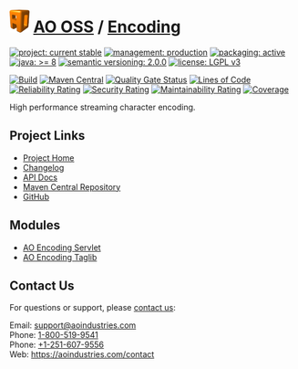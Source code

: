 # [<img src="ao-logo.png" alt="AO Logo" width="35" height="40">](https://github.com/ao-apps) [AO OSS](https://github.com/ao-apps/ao-oss) / [Encoding](https://github.com/ao-apps/ao-encoding)

[![project: current stable](https://oss.aoapps.com/ao-badges/project-current-stable.svg)](https://aoindustries.com/life-cycle#project-current-stable)
[![management: production](https://oss.aoapps.com/ao-badges/management-production.svg)](https://aoindustries.com/life-cycle#management-production)
[![packaging: active](https://oss.aoapps.com/ao-badges/packaging-active.svg)](https://aoindustries.com/life-cycle#packaging-active)  
[![java: &gt;= 8](https://oss.aoapps.com/ao-badges/java-8.svg)](https://docs.oracle.com/javase/8/)
[![semantic versioning: 2.0.0](https://oss.aoapps.com/ao-badges/semver-2.0.0.svg)](https://semver.org/spec/v2.0.0.html)
[![license: LGPL v3](https://oss.aoapps.com/ao-badges/license-lgpl-3.0.svg)](https://www.gnu.org/licenses/lgpl-3.0)

[![Build](https://github.com/ao-apps/ao-encoding/workflows/Build/badge.svg?branch=master)](https://github.com/ao-apps/ao-encoding/actions?query=workflow%3ABuild)
[![Maven Central](https://maven-badges.herokuapp.com/maven-central/com.aoapps/ao-encoding/badge.svg)](https://maven-badges.herokuapp.com/maven-central/com.aoapps/ao-encoding)
[![Quality Gate Status](https://sonarcloud.io/api/project_badges/measure?branch=master&project=com.aoapps%3Aao-encoding&metric=alert_status)](https://sonarcloud.io/dashboard?branch=master&id=com.aoapps%3Aao-encoding)
[![Lines of Code](https://sonarcloud.io/api/project_badges/measure?branch=master&project=com.aoapps%3Aao-encoding&metric=ncloc)](https://sonarcloud.io/component_measures?branch=master&id=com.aoapps%3Aao-encoding&metric=ncloc)  
[![Reliability Rating](https://sonarcloud.io/api/project_badges/measure?branch=master&project=com.aoapps%3Aao-encoding&metric=reliability_rating)](https://sonarcloud.io/component_measures?branch=master&id=com.aoapps%3Aao-encoding&metric=Reliability)
[![Security Rating](https://sonarcloud.io/api/project_badges/measure?branch=master&project=com.aoapps%3Aao-encoding&metric=security_rating)](https://sonarcloud.io/component_measures?branch=master&id=com.aoapps%3Aao-encoding&metric=Security)
[![Maintainability Rating](https://sonarcloud.io/api/project_badges/measure?branch=master&project=com.aoapps%3Aao-encoding&metric=sqale_rating)](https://sonarcloud.io/component_measures?branch=master&id=com.aoapps%3Aao-encoding&metric=Maintainability)
[![Coverage](https://sonarcloud.io/api/project_badges/measure?branch=master&project=com.aoapps%3Aao-encoding&metric=coverage)](https://sonarcloud.io/component_measures?branch=master&id=com.aoapps%3Aao-encoding&metric=Coverage)

High performance streaming character encoding.

## Project Links
* [Project Home](https://oss.aoapps.com/encoding/)
* [Changelog](https://oss.aoapps.com/encoding/changelog)
* [API Docs](https://oss.aoapps.com/encoding/apidocs/)
* [Maven Central Repository](https://central.sonatype.com/artifact/com.aoapps/ao-encoding)
* [GitHub](https://github.com/ao-apps/ao-encoding)

## Modules
* [AO Encoding Servlet](https://github.com/ao-apps/ao-encoding-servlet)
* [AO Encoding Taglib](https://github.com/ao-apps/ao-encoding-taglib)

## Contact Us
For questions or support, please [contact us](https://aoindustries.com/contact):

Email: [support@aoindustries.com](mailto:support@aoindustries.com)  
Phone: [1-800-519-9541](tel:1-800-519-9541)  
Phone: [+1-251-607-9556](tel:+1-251-607-9556)  
Web: https://aoindustries.com/contact
